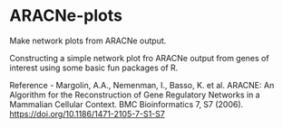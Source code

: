 # ARACNe-plots
Make network plots from ARACNe output.

Constructing a simple network plot fro ARACNe output from genes of interest using some basic fun packages of R.

Reference - Margolin, A.A., Nemenman, I., Basso, K. et al. ARACNE: An Algorithm for the Reconstruction of Gene Regulatory Networks in a Mammalian Cellular Context. BMC Bioinformatics 7, S7 (2006). https://doi.org/10.1186/1471-2105-7-S1-S7

